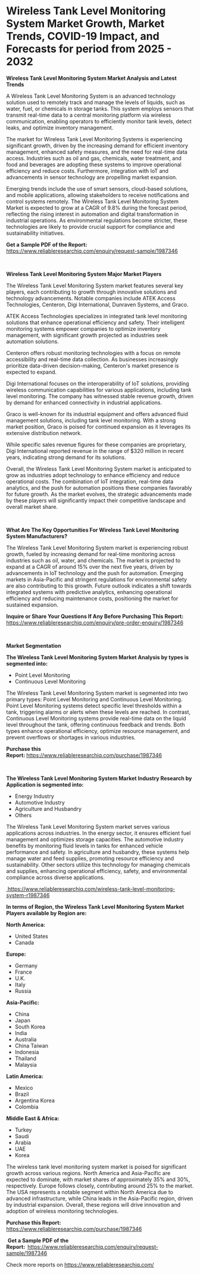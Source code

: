 <p><h1>Wireless Tank Level Monitoring System Market Growth, Market Trends, COVID-19 Impact, and Forecasts for period from 2025 - 2032</h1></p><p><strong>Wireless Tank Level Monitoring System Market Analysis and Latest Trends</strong></p>
<p><p>A Wireless Tank Level Monitoring System is an advanced technology solution used to remotely track and manage the levels of liquids, such as water, fuel, or chemicals in storage tanks. This system employs sensors that transmit real-time data to a central monitoring platform via wireless communication, enabling operators to efficiently monitor tank levels, detect leaks, and optimize inventory management.</p><p>The market for Wireless Tank Level Monitoring Systems is experiencing significant growth, driven by the increasing demand for efficient inventory management, enhanced safety measures, and the need for real-time data access. Industries such as oil and gas, chemicals, water treatment, and food and beverages are adopting these systems to improve operational efficiency and reduce costs. Furthermore, integration with IoT and advancements in sensor technology are propelling market expansion.</p><p>Emerging trends include the use of smart sensors, cloud-based solutions, and mobile applications, allowing stakeholders to receive notifications and control systems remotely. The Wireless Tank Level Monitoring System Market is expected to grow at a CAGR of 9.8% during the forecast period, reflecting the rising interest in automation and digital transformation in industrial operations. As environmental regulations become stricter, these technologies are likely to provide crucial support for compliance and sustainability initiatives.</p></p>
<p><strong>Get a Sample PDF of the Report:&nbsp;</strong> <a href="https://www.reliableresearchiq.com/enquiry/request-sample/1987346?utm_campaign=2302&utm_medium=2&utm_source=Github&utm_content=ia&utm_term=10032025&utm_id=wireless-tank-level-monitoring-system">https://www.reliableresearchiq.com/enquiry/request-sample/1987346</a></p>
<p>&nbsp;</p>
<p><strong>Wireless Tank Level Monitoring System Major Market Players</strong></p>
<p><p>The Wireless Tank Level Monitoring System market features several key players, each contributing to growth through innovative solutions and technology advancements. Notable companies include ATEK Access Technologies, Centeron, Digi International, Dunraven Systems, and Graco.</p><p>ATEK Access Technologies specializes in integrated tank level monitoring solutions that enhance operational efficiency and safety. Their intelligent monitoring systems empower companies to optimize inventory management, with significant growth projected as industries seek automation solutions.</p><p>Centeron offers robust monitoring technologies with a focus on remote accessibility and real-time data collection. As businesses increasingly prioritize data-driven decision-making, Centeron's market presence is expected to expand.</p><p>Digi International focuses on the interoperability of IoT solutions, providing wireless communication capabilities for various applications, including tank level monitoring. The company has witnessed stable revenue growth, driven by demand for enhanced connectivity in industrial applications.</p><p>Graco is well-known for its industrial equipment and offers advanced fluid management solutions, including tank level monitoring. With a strong market position, Graco is poised for continued expansion as it leverages its extensive distribution network.</p><p>While specific sales revenue figures for these companies are proprietary, Digi International reported revenue in the range of $320 million in recent years, indicating strong demand for its solutions.</p><p>Overall, the Wireless Tank Level Monitoring System market is anticipated to grow as industries adopt technology to enhance efficiency and reduce operational costs. The combination of IoT integration, real-time data analytics, and the push for automation positions these companies favorably for future growth. As the market evolves, the strategic advancements made by these players will significantly impact their competitive landscape and overall market share.</p></p>
<p>&nbsp;</p>
<p><strong>What Are The Key Opportunities For Wireless Tank Level Monitoring System Manufacturers?</strong></p>
<p><p>The Wireless Tank Level Monitoring System market is experiencing robust growth, fueled by increasing demand for real-time monitoring across industries such as oil, water, and chemicals. The market is projected to expand at a CAGR of around 15% over the next five years, driven by advancements in IoT technology and the push for automation. Emerging markets in Asia-Pacific and stringent regulations for environmental safety are also contributing to this growth. Future outlook indicates a shift towards integrated systems with predictive analytics, enhancing operational efficiency and reducing maintenance costs, positioning the market for sustained expansion.</p></p>
<p><strong>Inquire or Share Your Questions If Any Before Purchasing This Report:</strong> <a href="https://www.reliableresearchiq.com/enquiry/pre-order-enquiry/1987346?utm_campaign=2302&utm_medium=2&utm_source=Github&utm_content=ia&utm_term=10032025&utm_id=wireless-tank-level-monitoring-system">https://www.reliableresearchiq.com/enquiry/pre-order-enquiry/1987346</a></p>
<p>&nbsp;</p>
<p><strong>Market Segmentation</strong></p>
<p><strong>The Wireless Tank Level Monitoring System Market Analysis by types is segmented into:</strong></p>
<p><ul><li>Point Level Monitoring</li><li>Continuous Level Monitoring</li></ul></p>
<p><p>The Wireless Tank Level Monitoring System market is segmented into two primary types: Point Level Monitoring and Continuous Level Monitoring. Point Level Monitoring systems detect specific level thresholds within a tank, triggering alarms or alerts when these levels are reached. In contrast, Continuous Level Monitoring systems provide real-time data on the liquid level throughout the tank, offering continuous feedback and trends. Both types enhance operational efficiency, optimize resource management, and prevent overflows or shortages in various industries.</p></p>
<p><strong>Purchase this Report:&nbsp;</strong><a href="https://www.reliableresearchiq.com/purchase/1987346?utm_campaign=2302&utm_medium=2&utm_source=Github&utm_content=ia&utm_term=10032025&utm_id=wireless-tank-level-monitoring-system">https://www.reliableresearchiq.com/purchase/1987346</a></p>
<p>&nbsp;</p>
<p><strong>The Wireless Tank Level Monitoring System Market Industry Research by Application is segmented into:</strong></p>
<p><ul><li>Energy Industry</li><li>Automotive Industry</li><li>Agriculture and Husbandry</li><li>Others</li></ul></p>
<p><p>The Wireless Tank Level Monitoring System market serves various applications across industries. In the energy sector, it ensures efficient fuel management and optimizes storage capacities. The automotive industry benefits by monitoring fluid levels in tanks for enhanced vehicle performance and safety. In agriculture and husbandry, these systems help manage water and feed supplies, promoting resource efficiency and sustainability. Other sectors utilize this technology for managing chemicals and supplies, enhancing operational efficiency, safety, and environmental compliance across diverse applications.</p></p>
<p><a href="https://www.reliableresearchiq.com/wireless-tank-level-monitoring-system-r1987346?utm_campaign=2302&utm_medium=2&utm_source=Github&utm_content=ia&utm_term=10032025&utm_id=wireless-tank-level-monitoring-system">&nbsp;https://www.reliableresearchiq.com/wireless-tank-level-monitoring-system-r1987346</a></p>
<p><strong>In terms of Region, the Wireless Tank Level Monitoring System Market Players available by Region are:</strong></p>
<p>
    <p> <strong> North America: </strong>
        <ul>
            <li>United States</li>
            <li>Canada</li>
        </ul>
        </p> 
    <p> <strong> Europe: </strong>
        <ul>
            <li>Germany</li>
            <li>France</li>
            <li>U.K.</li>
            <li>Italy</li>
            <li>Russia</li>
        </ul>
        </p> 
    <p> <strong> Asia-Pacific: </strong>
        <ul>
            <li>China</li>
            <li>Japan</li>
            <li>South Korea</li>
            <li>India</li>
            <li>Australia</li>
            <li>China Taiwan</li>
            <li>Indonesia</li>
            <li>Thailand</li>
            <li>Malaysia</li>
        </ul>
        </p> 
    <p> <strong> Latin America: </strong>
        <ul>
            <li>Mexico</li>
            <li>Brazil</li>
            <li>Argentina Korea</li>
            <li>Colombia</li>
        </ul>
        </p> 
    <p> <strong> Middle East & Africa: </strong>
        <ul>
            <li>Turkey</li>
            <li>Saudi</li>
            <li>Arabia</li>
            <li>UAE</li>
            <li>Korea</li>
        </ul>
    </p>
    </p>
<p><p>The wireless tank level monitoring system market is poised for significant growth across various regions. North America and Asia-Pacific are expected to dominate, with market shares of approximately 35% and 30%, respectively. Europe follows closely, contributing around 25% to the market. The USA represents a notable segment within North America due to advanced infrastructure, while China leads in the Asia-Pacific region, driven by industrial expansion. Overall, these regions will drive innovation and adoption of wireless monitoring technologies.</p></p>
<p><strong>Purchase this Report: </strong><a href="https://www.reliableresearchiq.com/purchase/1987346?utm_campaign=2302&utm_medium=2&utm_source=Github&utm_content=ia&utm_term=10032025&utm_id=wireless-tank-level-monitoring-system">https://www.reliableresearchiq.com/purchase/1987346</a></p>
<p>&nbsp;<strong>Get a Sample PDF of the Report:&nbsp;&nbsp;</strong><a href="https://www.reliableresearchiq.com/enquiry/request-sample/1987346?utm_campaign=2302&utm_medium=2&utm_source=Github&utm_content=ia&utm_term=10032025&utm_id=wireless-tank-level-monitoring-system">https://www.reliableresearchiq.com/enquiry/request-sample/1987346</a></p>
<p><strong></strong></p>
<p>Check more reports on <a href="https://www.reliableresearchiq.com/?utm_campaign=2302&utm_medium=2&utm_source=Github&utm_content=ia&utm_term=10032025&utm_id=wireless-tank-level-monitoring-system">https://www.reliableresearchiq.com/</a></p>